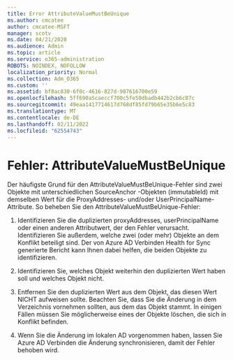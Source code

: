 ```yaml
---
title: Error AttributeValueMustBeUnique
ms.author: cmcatee
author: cmcatee-MSFT
manager: scotv
ms.date: 04/21/2020
ms.audience: Admin
ms.topic: article
ms.service: o365-administration
ROBOTS: NOINDEX, NOFOLLOW
localization_priority: Normal
ms.collection: Adm_O365
ms.custom: ''
ms.assetid: bf8ac830-6f0c-4616-827d-987616700e59
ms.openlocfilehash: 5ff690a5caeccf700c5fe50dbadb442b2cb6c87c
ms.sourcegitcommit: 49eaa1417714617d768df85fd79b65e35b6e5c83
ms.translationtype: MT
ms.contentlocale: de-DE
ms.lasthandoff: 02/11/2022
ms.locfileid: "62554743"
---
```

# <a name="error-attributevaluemustbeunique"></a>Fehler: AttributeValueMustBeUnique

Der häufigste Grund für den AttributeValueMustBeUnique-Fehler sind zwei Objekte mit unterschiedlichen SourceAnchor -Objekten (immutableId) mit demselben Wert für die ProxyAddresses- und/oder UserPrincipalName-Attribute. So beheben Sie den AttributeValueMustBeUnique-Fehler:
  
1. Identifizieren Sie die duplizierten proxyAddresses, userPrincipalName oder einen anderen Attributwert, der den Fehler verursacht. Identifizieren Sie außerdem, welche zwei (oder mehr) Objekte an dem Konflikt beteiligt sind. Der von Azure AD Verbinden Health for Sync generierte Bericht kann Ihnen dabei helfen, die beiden Objekte zu identifizieren.
    
2. Identifizieren Sie, welches Objekt weiterhin den duplizierten Wert haben soll und welches Objekt nicht.
    
3. Entfernen Sie den duplizierten Wert aus dem Objekt, das diesen Wert NICHT aufweisen sollte. Beachten Sie, dass Sie die Änderung in dem Verzeichnis vornehmen sollten, aus dem das Objekt stammt. In einigen Fällen müssen Sie möglicherweise eines der Objekte löschen, die sich in Konflikt befinden.
    
4. Wenn Sie die Änderung im lokalen AD vorgenommen haben, lassen Sie Azure AD Verbinden die Änderung synchronisieren, damit der Fehler behoben wird.
    

